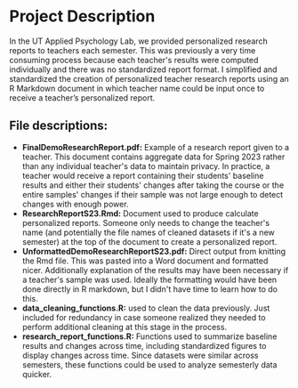 # Project Description
In the UT Applied Psychology Lab, we provided personalized research reports to teachers each semester. This was previously a very time consuming 
process because each teacher's results were computed individually and there was no standardized report format. 
I simplified and standardized the creation of personalized teacher research reports using an R Markdown document 
in which teacher name could be input once to receive a teacher’s personalized report.

## File descriptions:
- **FinalDemoResearchReport.pdf:** Example of a research report given to a teacher. This document contains aggregate data for Spring 2023 rather than
  any individual teacher's data to maintain privacy. In practice, a teacher would receive a report containing their students' baseline results and
  either their students' changes after taking the course or the entire samples' changes if their sample was not large enough to detect changes
  with enough power.
- **ResearchReportS23.Rmd:** Document used to produce calculate personalized reports. Someone only needs to change the teacher's name (and potentially the
  file names of cleaned datasets if it's a new semester) at the top of the document to create a personalized report.
- **UnformattedDemoResearchReportS23.pdf:** Direct output from knitting the Rmd file. This was pasted into a Word document and formatted nicer. Additionally
  explanation of the results may have been necessary if a teacher's sample was used. Ideally the formatting would have been done directly in R markdown,
  but I didn't have time to learn how to do this.
- **data_cleaning_functions.R:** used to clean the data previously. Just included for redundancy in case someone realized they needed to perform additional cleaning at this stage in the process.
- **research_report_functions.R:** Functions used to summarize baseline results and changes across time, including standardized figures to display changes
  across time. Since datasets were similar across semesters, these functions could be used to analyze semesterly data quicker.
